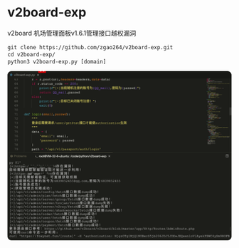 # v2board-exp
v2board 机场管理面板v1.6.1管理接口越权漏洞
```
git clone https://github.com/zgao264/v2board-exp.git
cd v2board-exp/
python3 v2board-exp.py [domain]
```
![](./exp.png)